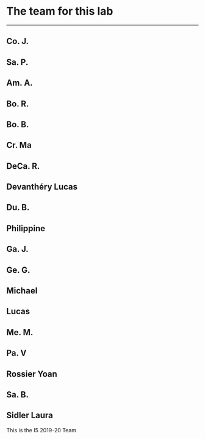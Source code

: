 # The team for this lab

-----------------------------
Co. J.
-----------------------------
Sa. P.
-----------------------------
Am. A.
-----------------------------
Bo. R.
-----------------------------
Bo. B.
-----------------------------
Cr. Ma
-----------------------------
DeCa. R.
-----------------------------
Devanthéry Lucas
-----------------------------
Du. B.
-----------------------------
Philippine
-----------------------------
Ga. J.
-----------------------------
Ge. G.
-----------------------------
Michael
-----------------------------
Lucas
-----------------------------
Me. M.
-----------------------------
Pa. V
-----------------------------
Rossier Yoan
-----------------------------
Sa. B.
-----------------------------
Sidler Laura
-----------------------------

This is the I5 2019-20 Team
